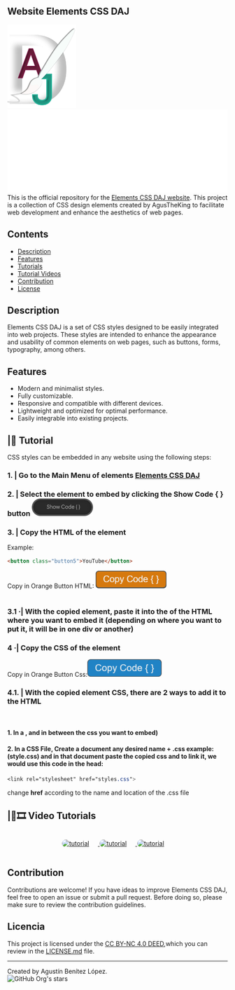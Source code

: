 ## Website Elements CSS DAJ

<img alt="tutorial" height="190px" style="padding-right:20px;" src="/DAJ.webp"/> <img alt="tutorial" height="190px" style="padding-right:20px;" src="https://raw.githubusercontent.com/AgusTheKing/icons/main/tituloletras.png"/><br>
This is the official repository for the [Elements CSS DAJ website](https://agustheking.github.io/). This project is a collection of CSS design elements created by AgusTheKing to facilitate web development and enhance the aesthetics of web pages.

## Contents

- [Description](#Contents)
- [Features](#Description)
- [Tutorials](#-tutorial)
- [Tutorial Videos](#%EF%B8%8F-video-tutorials)
- [Contribution](#Contribution)
- [License](#licencia)

## Description

Elements CSS DAJ is a set of CSS styles designed to be easily integrated into web projects. These styles are intended to enhance the appearance and usability of common elements on web pages, such as buttons, forms, typography, among others.

## Features

- Modern and minimalist styles.
- Fully customizable.
- Responsive and compatible with different devices.
- Lightweight and optimized for optimal performance.
- Easily integrable into existing projects.

## |🔧 Tutorial
CSS styles can be embedded in any website using the following steps:<br>
<h3>1. | Go to the Main Menu of elements <a href="https://agustheking.github.io/" target="_blank"> Elements CSS DAJ</a></h3> 
<h3>2. | Select the element to embed by clicking the Show Code { } button <img alt="Show Code{}" height="40px" src="https://raw.githubusercontent.com/AgusTheKing/icons/main/showcode.png"/></h3>  
<h3>3. | Copy the HTML of the element</h3>
Example:

```html example
<button class="button5">YouTube</button>
```
Copy in Orange Button HTML: <img alt="Copy Code{}" height="40px" src="https://raw.githubusercontent.com/AgusTheKing/icons/main/copycodehtml.png"/> <br> <br>
<h3>3.1 ·| With the copied element, paste it into the <body> of the HTML where you want to embed it (depending on where you want to put it, it will be in one div or another)</h3>
<h3>4 ·| Copy the CSS of the element</h3>

Copy in Orange Button Css:<img alt="Copy Code{}" height="40px" src="https://raw.githubusercontent.com/AgusTheKing/icons/main/copycodecss.png"/>
<br>
<h3>  4.1. | With the copied element CSS, there are 2 ways to add it to the HTML </h3> <br>
   <h4> 1. In a <style> (With a <style>, you only need to insert a tag in the html, which is written as <b><style></style></b>, and in between the css you want to embed)</h4>
  <h4> 2. In a CSS File, Create a document <b>any desired name + .css</b> example: (style.css) and in that document paste the copied css and to link it, we would use this code in the head:</h4>
  
   ```css vinculo
<link rel="stylesheet" href="styles.css">
```
 change <b>href</b> according to the name and location of the .css file<br>

## |🔧🎞️ Video Tutorials
<br>   
<div align="center">
  <a href="https://agustheking.github.io/tutorials/menututorials.html" target="_blank">
      <img  alt="tutorial" height="190px" style="padding-right:20px;border-radius:15px;" src="https://github.com/AgusTheKing/icons/blob/main/miniatura1.png"/>
  </a>
  <a href="https://agustheking.github.io/tutorials/menututorials.html" target="_blank" >
      <img  alt="tutorial" height="190px" style="padding-right:20px;border-radius:15px;" src="https://github.com/AgusTheKing/icons/blob/main/miniatura2.png"/>
  </a>
  <a href="https://agustheking.github.io/tutorials/menututorials.html" target="_blank">
      <img  alt="tutorial" height="190px" style="padding-right:20px; border-radius:15px;" src="https://github.com/AgusTheKing/icons/blob/main/miniatura3.png"/>
  </a>
</div>
<br>


## Contribution
Contributions are welcome! If you have ideas to improve Elements CSS DAJ, feel free to open an issue or submit a pull request. Before doing so, please make sure to review the contribution guidelines.

## Licencia

This project is licensed under the [CC BY-NC 4.0 DEED](https://creativecommons.org/licenses/by-nc/4.0/legalcode),which you can review in the [LICENSE.md](https://github.com/AgusTheKing/agustheking.github.io/blob/main/LICENSE) file.

---

Created by Agustín Benítez López.                  <br>                                                                                   ![GitHub Org's stars](https://img.shields.io/github/stars/agustheking?style=social)

